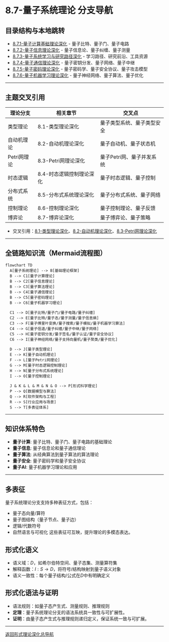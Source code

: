# 8.7-量子系统理论 分支导航

## 目录结构与本地跳转

- [8.7.1-量子计算基础理论深化](8.7.1-量子计算基础理论深化.md) - 量子比特、量子门、量子电路
- [8.7.2-量子信息理论深化](8.7.2-量子信息理论深化.md) - 量子信息论、量子纠缠、量子测量
- [8.7.3-量子系统学习与研究路径深化](8.7.3-量子系统学习与研究路径深化.md) - 学习路径、研究前沿、工具资源
- [8.7.4-量子通信理论深化](8.7.4-量子通信理论深化.md) - 量子密钥分发、量子网络、量子中继
- [8.7.5-量子密码理论深化](8.7.5-量子密码理论深化.md) - 量子密码学、量子安全协议、量子攻击模型
- [8.7.6-量子机器学习理论深化](8.7.6-量子机器学习理论深化.md) - 量子神经网络、量子算法、量子优化

---

## 主题交叉引用

| 理论分支 | 相关章节 | 交叉点 |
|---------|---------|--------|
| 类型理论 | 8.1-类型理论深化 | 量子类型系统、量子类型安全 |
| 自动机理论 | 8.2-自动机理论深化 | 量子自动机、量子状态机 |
| Petri网理论 | 8.3-Petri网理论深化 | 量子Petri网、量子并发系统 |
| 时态逻辑 | 8.4-时态逻辑控制理论深化 | 量子时态逻辑、量子控制 |
| 分布式系统 | 8.5-分布式系统理论深化 | 量子分布式系统、量子网络 |
| 控制理论 | 8.6-控制理论深化 | 量子控制理论、量子反馈 |
| 博弈论 | 8.7-博弈论深化 | 量子博弈论、量子策略 |

- 交叉引用：[8.1-类型理论深化](../8.1-类型理论深化/README.md)、[8.2-自动机理论深化](../8.2-自动机理论深化/README.md)、[8.3-Petri网理论深化](../8.3-Petri网理论深化/README.md)

---

## 全链路知识流（Mermaid流程图）

```mermaid
flowchart TD
  A[量子系统理论] --> B[基础理论框架]
  B --> C1[量子计算理论]
  B --> C2[量子信息理论]
  B --> C3[量子算法理论]
  B --> C4[量子通信理论]
  B --> C5[量子密码理论]
  B --> C6[量子机器学习理论]
  
  C1 --> D[量子比特/量子门/量子电路/量子纠缠]
  C2 --> E[量子比特/量子态/量子测量/量子信息熵]
  C3 --> F[量子傅里叶变换/量子搜索/量子模拟/量子机器学习算法]
  C4 --> G[量子信道/量子纠缠/量子中继/量子网络]
  C5 --> H[量子密钥分发/量子签名/量子认证/量子安全协议]
  C6 --> I[量子神经网络/量子支持向量机/量子聚类/量子优化]
  
  D --> J[量子类型理论]
  E --> K[量子自动机理论]
  F --> L[量子Petri网理论]
  G --> M[量子时态逻辑控制理论]
  H --> N[量子分布式系统理论]
  I --> O[量子控制理论]
  
  J & K & L & M & N & O --> P[形式科学理论]
  P --> Q[数据模型与算法]
  Q --> R[软件架构与工程]
  R --> S[行业应用与场景]
  S --> T[多表征体系]
```

---

## 知识体系特色

- **量子计算**: 量子比特、量子门、量子电路的基础理论
- **量子信息**: 量子信息论和量子通信理论
- **量子算法**: 从经典算法到量子算法的算法理论
- **量子安全**: 量子密码学和量子安全协议
- **量子AI**: 量子机器学习理论和应用

---

## 多表征

量子系统理论分支支持多种表征方式，包括：

- 量子态向量/算符
- 量子图结构（量子节点、量子边）
- 逻辑/代数符号
- 自然语言与可视化
这些表征可互映，提升理论的多模态表达。

## 形式化语义

- 语义域：$D$，如希尔伯特空间、量子态集、测量算符集
- 解释函数：$I: S \to D$，将符号/结构映射到量子语义对象
- 语义一致性：每个量子结构/公式在$D$中有明确定义

## 形式化语法与证明

- 语法规则：如量子态产生式、测量规则、推理规则
- **定理**：量子系统理论分支的语法系统具一致性与可扩展性。
- **证明**：由量子态产生式与推理规则递归定义，保证系统一致与可扩展。

---

[返回形式理论深化总导航](../README.md)
